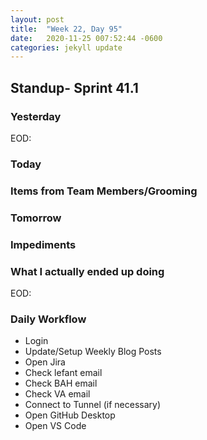 ```yaml
---
layout: post
title:  "Week 22, Day 95"
date:   2020-11-25 007:52:44 -0600
categories: jekyll update
---
```


## Standup- Sprint 41.1
  
### Yesterday
EOD: 


### Today

  
### Items from Team Members/Grooming

### Tomorrow

### Impediments

### What I actually ended up doing
EOD:




### Daily Workflow
* Login
* Update/Setup Weekly Blog Posts
* Open Jira
* Check lefant email
* Check BAH email
* Check VA email
* Connect to Tunnel (if necessary)
* Open GitHub Desktop
* Open VS Code

